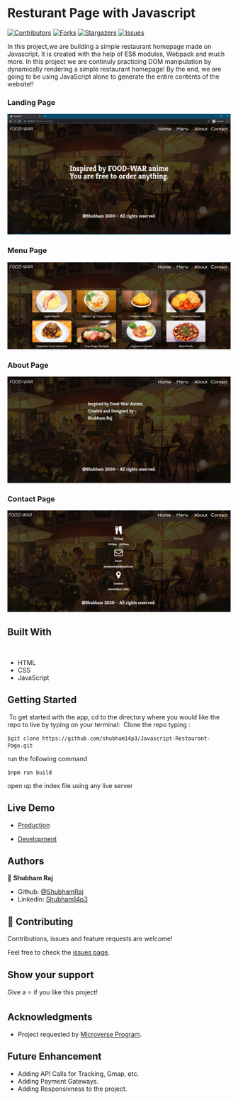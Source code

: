 # Resturant Page with Javascript

[![Contributors][contributors-shield]][contributors-url]
[![Forks][forks-shield]][forks-url]
[![Stargazers][stars-shield]][stars-url]
[![Issues][issues-shield]][issues-url]

In this project,we are building a simple restaurant homepage made on Javascript. It is created with the help of ES6 modules, Webpack and much more. In this project we are continuly practicing DOM manipulation by dynamically rendering a simple restaurant homepage! By the end, we are going to be using JavaScript alone to generate the entire contents of the website!!

### Landing Page

![screenshot1](src/assets/images/landing.jpg)

### Menu Page

![screenshot1](src/assets/images/menu.jpg)

### About Page

![screenshot1](src/assets/images/about.jpg)

### Contact Page

![screenshot1](src/assets/images/contact.jpg)

## Built With
​
- HTML
- CSS
- JavaScript

## Getting Started
​
To get started with the app, cd to the directory where you would like the repo to live by typing on your terminal:
​
Clone the repo typing :
​
```
$git clone https://github.com/shubham14p3/Javascript-Restaurant-Page.git
```

run the following command
```
$npm run build

```
open up the index file using any live server

## Live Demo

- [Production](https://rawcdn.githack.com/shubham14p3/Javascript-Restaurant-Page/d5f6f53bd85f5730e1a39ee1515770ec0bc081c6/dist/index.html)


- [Development](https://raw.githack.com/shubham14p3/Javascript-Restaurant-Page/master/dist/index.html)

## Authors

👤 **Shubham Raj**

- Github: [@ShubhamRaj](https://github.com/shubham14p3)
- Linkedin: [Shubham14p3](https://www.linkedin.com/in/shubham14p3/)

## 🤝 Contributing

Contributions, issues and feature requests are welcome!

Feel free to check the [issues page](https://github.com/shubham14p3/Javascript-Restaurant-Page/issues/).

## Show your support

Give a ⭐️ if you like this project!

## Acknowledgments

- Project requested by [Microverse Program](https://www.microverse.org/).

## Future Enhancement

- Adding API Calls for Tracking, Gmap, etc.
- Adding Payment Gateways.
- Adding Responsivness to the project.

<!-- MARKDOWN LINKS & IMAGES -->

[contributors-shield]: https://img.shields.io/github/contributors/shubham14p3/Javascript-Restaurant-Page.svg?style=flat-square
[contributors-url]: https://github.com/shubham14p3/Javascript-Restaurant-Page/graphs/contributors
[forks-shield]: https://img.shields.io/github/forks/shubham14p3/Javascript-Restaurant-Page.svg?style=flat-square
[forks-url]: https://github.com/shubham14p3/Javascript-Restaurant-Page/network/members
[stars-shield]: https://img.shields.io/github/stars/shubham14p3/Javascript-Restaurant-Page.svg?style=flat-square
[stars-url]: https://github.com/shubham14p3/Javascript-Restaurant-Page/stargazers
[issues-shield]: https://img.shields.io/github/issues/shubham14p3/Javascript-Restaurant-Page.svg?style=flat-square
[issues-url]: https://github.com/shubham14p3/Javascript-Restaurant-Page/issues
